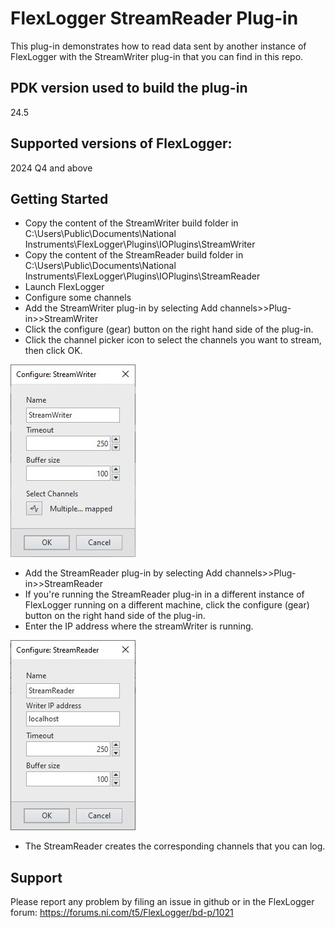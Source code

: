 # FlexLogger StreamReader Plug-in

This plug-in demonstrates how to read data sent by another instance of FlexLogger with the StreamWriter plug-in that you can find in this repo.

## PDK version used to build the plug-in

24.5

## Supported versions of FlexLogger:

2024 Q4 and above

## Getting Started

- Copy the content of the StreamWriter build folder in C:\Users\Public\Documents\National Instruments\FlexLogger\Plugins\IOPlugins\StreamWriter
- Copy the content of the StreamReader build folder in C:\Users\Public\Documents\National Instruments\FlexLogger\Plugins\IOPlugins\StreamReader
- Launch FlexLogger
- Configure some channels
- Add the StreamWriter plug-in by selecting Add channels>>Plug-in>>StreamWriter
- Click the configure (gear) button on the right hand side of the plug-in.
- Click the channel picker icon to select the channels you want to stream, then click OK.

![StreamWriter Configuration](./StreamWriterConfiguration.jpg)

- Add the StreamReader plug-in by selecting Add channels>>Plug-in>>StreamReader
- If you're running the StreamReader plug-in in a different instance of FlexLogger running on a different machine, click the configure (gear) button on the right hand side of the plug-in.
- Enter the IP address where the streamWriter is running.

![StreamReader Configuration](./StreamReaderConfiguration.jpg)

- The StreamReader creates the corresponding channels that you can log.

## Support

Please report any problem by filing an issue in github or in the FlexLogger forum:
https://forums.ni.com/t5/FlexLogger/bd-p/1021
